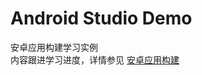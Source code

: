 # Android Studio Demo
安卓应用构建学习实例  
内容跟进学习进度，详情参见 [安卓应用构建](https://marasati.com/2019/06/16/Android.html)
